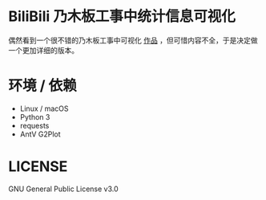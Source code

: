# BiliBili 乃木板工事中统计信息可视化

偶然看到一个很不错的乃木板工事中可视化 [作品](https://github.com/DesertsX/nogizaka-under-construction-dataviz) ，但可惜内容不全，于是决定做一个更加详细的版本。

# 环境 / 依赖

* Linux / macOS
* Python 3
* requests
* AntV G2Plot

# LICENSE

GNU General Public License v3.0
